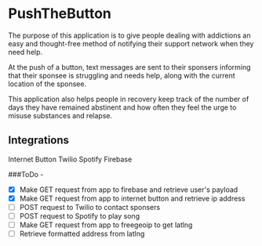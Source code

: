 # PushTheButton

The purpose of this application is to give people dealing with addictions an easy and thought-free method of notifying their support network when they need help. 

At the push of a button, text messages are sent to their sponsers informing that their sponsee is struggling and needs help, along with the current location of the sponsee. 

This application also helps people in recovery keep track of the number of days they have remained abstinent and how often they feel the urge to misuse substances and relapse. 

## Integrations
Internet Button
Twilio
Spotify
Firebase

###ToDo -
- [x] Make GET request from app to firebase and retrieve user's payload
- [x] Make GET request from app to internet button and retrieve ip address
- [ ] POST request to Twilio to contact sponsers
- [ ] POST request to Spotify to play song
- [ ] Make GET request from app to freegeoip to get latlng
- [ ] Retrieve formatted address from latlng
